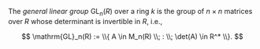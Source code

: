 The *general linear group* $\mathrm{GL}_n(R)$ over a ring $k$ is the group of $n\times n$ matrices over $R$ whose determinant is invertible in $R$, i.e.,

$$
\mathrm{GL}_n(R) := \\{ A \in M_n(R) \\; : \\; \det(A) \in R^* \\}.
$$
